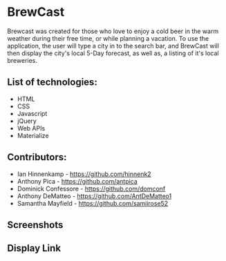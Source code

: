 # BrewCast

Brewcast was created for those who love to enjoy a cold beer in the warm weather during their free time, or while planning a vacation. To use the application, the user will type a city in to the search bar, and BrewCast will then display the city's local 5-Day forecast, as well as, a listing of it's local breweries.

## List of technologies:

 * HTML
 * CSS
 * Javascript
 * jQuery
 * Web APIs
 * Materialize

## Contributors:

* Ian Hinnenkamp - https://github.com/hinnenk2
* Anthony Pica - https://github.com/antpica
* Dominick Confessore - https://github.com/domconf
* Anthony DeMatteo - https://github.com/AntDeMatteo1
* Samantha Mayfield - https://github.com/samiirose52

## Screenshots

## Display Link
